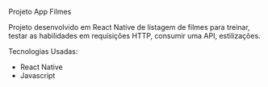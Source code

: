 Projeto App Filmes

Projeto desenvolvido em React Native de listagem de filmes para treinar, testar as habilidades em requisições HTTP, consumir uma API, estilizações.


Tecnologias Usadas:

- React Native
- Javascript